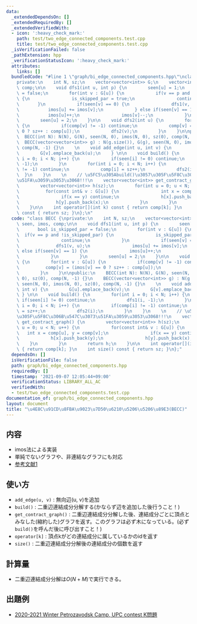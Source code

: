 ```yaml
---
data:
  _extendedDependsOn: []
  _extendedRequiredBy: []
  _extendedVerifiedWith:
  - icon: ':heavy_check_mark:'
    path: test/two_edge_connected_components.test.cpp
    title: test/two_edge_connected_components.test.cpp
  _isVerificationFailed: false
  _pathExtension: hpp
  _verificationStatusIcon: ':heavy_check_mark:'
  attributes:
    links: []
  bundledCode: "#line 1 \"graph/bi_edge_connected_components.hpp\"\nclass BECC {\n\
    private:\n    int N, sz;\n    vector<vector<int>> G;\n    vector<int> seen, imos,\
    \ comp;\n\n    void dfs1(int u, int p) {\n        seen[u] = 1;\n        bool is_skipped_par\
    \ = false;\n        for(int v : G[u]) {\n            if(v == p and !is_skipped_par)\
    \ {\n                is_skipped_par = true;\n                continue;\n     \
    \       }\n            if(seen[v] == 0) {\n                dfs1(v, u);\n     \
    \           imos[u] += imos[v];\n            } else if(seen[v] == 1) {\n     \
    \           imos[u]++;\n                imos[v]--;\n            }\n        }\n\
    \        seen[u] = 2;\n    }\n\n    void dfs2(int u) {\n        for(int v : G[u])\
    \ {\n            if(comp[v] != -1) continue;\n            comp[v] = (imos[v] ==\
    \ 0 ? sz++ : comp[u]);\n            dfs2(v);\n        }\n    }\n\npublic:\n  \
    \  BECC(int N): N(N), G(N), seen(N, 0), imos(N, 0), sz(0), comp(N, -1) {}\n  \
    \  BECC(vector<vector<int>> g) : N(g.size()), G(g), seen(N, 0), imos(N, 0), sz(0),\
    \ comp(N, -1) {}\n    \n    void add_edge(int u, int v) {\n        G[u].emplace_back(v);\n\
    \        G[v].emplace_back(u);\n    } \n\n    void build() {\n        for(int\
    \ i = 0; i < N; i++) {\n            if(seen[i] != 0) continue;\n            dfs1(i,\
    \ -1);\n        }\n        for(int i = 0; i < N; i++) {\n            if(comp[i]\
    \ != -1) continue;\n            comp[i] = sz++;\n            dfs2(i);\n      \
    \  }\n    }\n    \n    // \u5FC5\u305Abuild()\u3057\u305F\u5F8C\u306B\u547C\u3073\
    \u51FA\u3059\u3053\u3068!!!\n    vector<vector<int>> get_contract_graph() {\n\
    \        vector<vector<int>> h(sz);\n        for(int u = 0; u < N; u++) {\n  \
    \          for(const int& v : G[u]) {\n                int x = comp[u], y = comp[v];\n\
    \                if(x == y) continue;\n                h[x].push_back(y);\n  \
    \              h[y].push_back(x);\n            }\n        }\n        return h;\n\
    \    }\n\n    int operator[](int k) const { return comp[k]; }\n    int size()\
    \ const { return sz; }\n};\n"
  code: "class BECC {\nprivate:\n    int N, sz;\n    vector<vector<int>> G;\n    vector<int>\
    \ seen, imos, comp;\n\n    void dfs1(int u, int p) {\n        seen[u] = 1;\n \
    \       bool is_skipped_par = false;\n        for(int v : G[u]) {\n          \
    \  if(v == p and !is_skipped_par) {\n                is_skipped_par = true;\n\
    \                continue;\n            }\n            if(seen[v] == 0) {\n  \
    \              dfs1(v, u);\n                imos[u] += imos[v];\n            }\
    \ else if(seen[v] == 1) {\n                imos[u]++;\n                imos[v]--;\n\
    \            }\n        }\n        seen[u] = 2;\n    }\n\n    void dfs2(int u)\
    \ {\n        for(int v : G[u]) {\n            if(comp[v] != -1) continue;\n  \
    \          comp[v] = (imos[v] == 0 ? sz++ : comp[u]);\n            dfs2(v);\n\
    \        }\n    }\n\npublic:\n    BECC(int N): N(N), G(N), seen(N, 0), imos(N,\
    \ 0), sz(0), comp(N, -1) {}\n    BECC(vector<vector<int>> g) : N(g.size()), G(g),\
    \ seen(N, 0), imos(N, 0), sz(0), comp(N, -1) {}\n    \n    void add_edge(int u,\
    \ int v) {\n        G[u].emplace_back(v);\n        G[v].emplace_back(u);\n   \
    \ } \n\n    void build() {\n        for(int i = 0; i < N; i++) {\n           \
    \ if(seen[i] != 0) continue;\n            dfs1(i, -1);\n        }\n        for(int\
    \ i = 0; i < N; i++) {\n            if(comp[i] != -1) continue;\n            comp[i]\
    \ = sz++;\n            dfs2(i);\n        }\n    }\n    \n    // \u5FC5\u305Abuild()\u3057\
    \u305F\u5F8C\u306B\u547C\u3073\u51FA\u3059\u3053\u3068!!!\n    vector<vector<int>>\
    \ get_contract_graph() {\n        vector<vector<int>> h(sz);\n        for(int\
    \ u = 0; u < N; u++) {\n            for(const int& v : G[u]) {\n             \
    \   int x = comp[u], y = comp[v];\n                if(x == y) continue;\n    \
    \            h[x].push_back(y);\n                h[y].push_back(x);\n        \
    \    }\n        }\n        return h;\n    }\n\n    int operator[](int k) const\
    \ { return comp[k]; }\n    int size() const { return sz; }\n};"
  dependsOn: []
  isVerificationFile: false
  path: graph/bi_edge_connected_components.hpp
  requiredBy: []
  timestamp: '2021-09-07 12:05:44+09:00'
  verificationStatus: LIBRARY_ALL_AC
  verifiedWith:
  - test/two_edge_connected_components.test.cpp
documentation_of: graph/bi_edge_connected_components.hpp
layout: document
title: "\u4E8C\u91CD\u8FBA\u9023\u7D50\u6210\u5206\u5206\u89E3(BECC)"
---
```


## 内容
- imos法による実装
- 単純でないグラフや、非連結なグラフにも対応
- [参考文献1](https://www.slideshare.net/chokudai/arc039)

## 使い方
- `add_edge(u, v)` : 無向辺(u, v)を追加
- `build()` : 二重辺連結成分分解する(かならず辺を追加した後行うこと！)
- `get_contract_graph()` : 二重辺連結成分分解した後、連結成分ごとに頂点とみなした(縮約した)グラフを返す。このグラフは必ず木になっている。(必ず`build()`を呼んだ後に呼び出すこと！)
- `operator[k]` : 頂点kがどの連結成分に属しているかのidを返す
- `size()` : 二重辺連結成分分解後の連結成分の個数を返す

## 計算量
- 二重辺連結成分分解は$O(N+M)$で実行できる。

## 出題例
- [2020-2021 Winter Petrozavodsk Camp, UPC contest K問題](https://codeforces.com/gym/103098/problem/K)